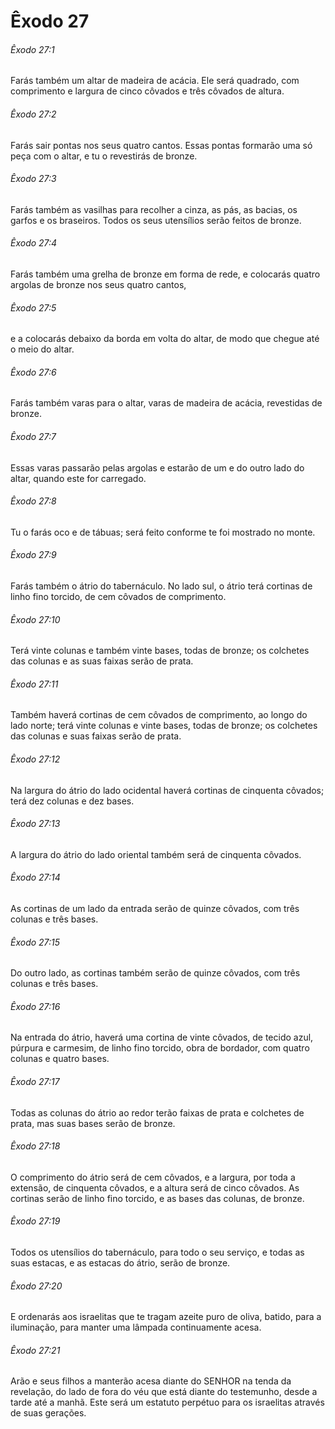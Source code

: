 # Êxodo 27

###### Êxodo 27:1

Farás também um altar de madeira de acácia. Ele será quadrado, com comprimento e largura de cinco côvados e três côvados de altura.

###### Êxodo 27:2

Farás sair pontas nos seus quatro cantos. Essas pontas formarão uma só peça com o altar, e tu o revestirás de bronze.

###### Êxodo 27:3

Farás também as vasilhas para recolher a cinza, as pás, as bacias, os garfos e os braseiros. Todos os seus utensílios serão feitos de bronze.

###### Êxodo 27:4

Farás também uma grelha de bronze em forma de rede, e colocarás quatro argolas de bronze nos seus quatro cantos,

###### Êxodo 27:5

e a colocarás debaixo da borda em volta do altar, de modo que chegue até o meio do altar.

###### Êxodo 27:6

Farás também varas para o altar, varas de madeira de acácia, revestidas de bronze.

###### Êxodo 27:7

Essas varas passarão pelas argolas e estarão de um e do outro lado do altar, quando este for carregado.

###### Êxodo 27:8

Tu o farás oco e de tábuas; será feito conforme te foi mostrado no monte.

###### Êxodo 27:9

Farás também o átrio do tabernáculo. No lado sul, o átrio terá cortinas de linho fino torcido, de cem côvados de comprimento.

###### Êxodo 27:10

Terá vinte colunas e também vinte bases, todas de bronze; os colchetes das colunas e as suas faixas serão de prata.

###### Êxodo 27:11

Também haverá cortinas de cem côvados de comprimento, ao longo do lado norte; terá vinte colunas e vinte bases, todas de bronze; os colchetes das colunas e suas faixas serão de prata.

###### Êxodo 27:12

Na largura do átrio do lado ocidental haverá cortinas de cinquenta côvados; terá dez colunas e dez bases.

###### Êxodo 27:13

A largura do átrio do lado oriental também será de cinquenta côvados.

###### Êxodo 27:14

As cortinas de um lado da entrada serão de quinze côvados, com três colunas e três bases.

###### Êxodo 27:15

Do outro lado, as cortinas também serão de quinze côvados, com três colunas e três bases.

###### Êxodo 27:16

Na entrada do átrio, haverá uma cortina de vinte côvados, de tecido azul, púrpura e carmesim, de linho fino torcido, obra de bordador, com quatro colunas e quatro bases.

###### Êxodo 27:17

Todas as colunas do átrio ao redor terão faixas de prata e colchetes de prata, mas suas bases serão de bronze.

###### Êxodo 27:18

O comprimento do átrio será de cem côvados, e a largura, por toda a extensão, de cinquenta côvados, e a altura será de cinco côvados. As cortinas serão de linho fino torcido, e as bases das colunas, de bronze.

###### Êxodo 27:19

Todos os utensílios do tabernáculo, para todo o seu serviço, e todas as suas estacas, e as estacas do átrio, serão de bronze.

###### Êxodo 27:20

E ordenarás aos israelitas que te tragam azeite puro de oliva, batido, para a iluminação, para manter uma lâmpada continuamente acesa.

###### Êxodo 27:21

Arão e seus filhos a manterão acesa diante do SENHOR na tenda da revelação, do lado de fora do véu que está diante do testemunho, desde a tarde até a manhã. Este será um estatuto perpétuo para os israelitas através de suas gerações.

